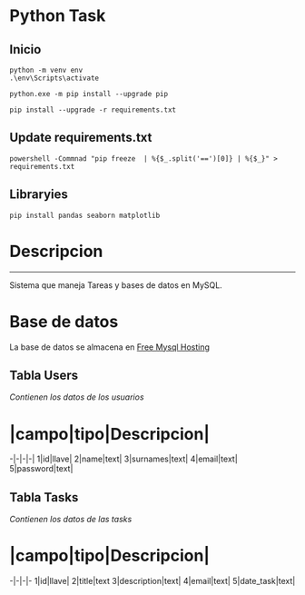 # Python Task

## Inicio

```
python -m venv env
.\env\Scripts\activate

python.exe -m pip install --upgrade pip

pip install --upgrade -r requirements.txt
```

## Update requirements.txt

```
powershell -Commnad "pip freeze  | %{$_.split('==')[0]} | %{$_}" > requirements.txt
```

## Libraryies

```
pip install pandas seaborn matplotlib
```

# Descripcion

---
Sistema que maneja Tareas y bases de datos en MySQL.

# Base de datos

La base de datos se almacena en [Free Mysql Hosting](*https://www.freemysqlhosting.net/)

## Tabla Users

_Contienen los datos de los usuarios_

# |campo|tipo|Descripcion|
-|-|-|-|
1|id|llave|
2|name|text|
3|surnames|text|
4|email|text|
5|password|text|

## Tabla Tasks

_Contienen los datos de las tasks_

# |campo|tipo|Descripcion|
-|-|-|-
1|id|llave|
2|title|text
3|description|text|
4|email|text|
5|date_task|text|
